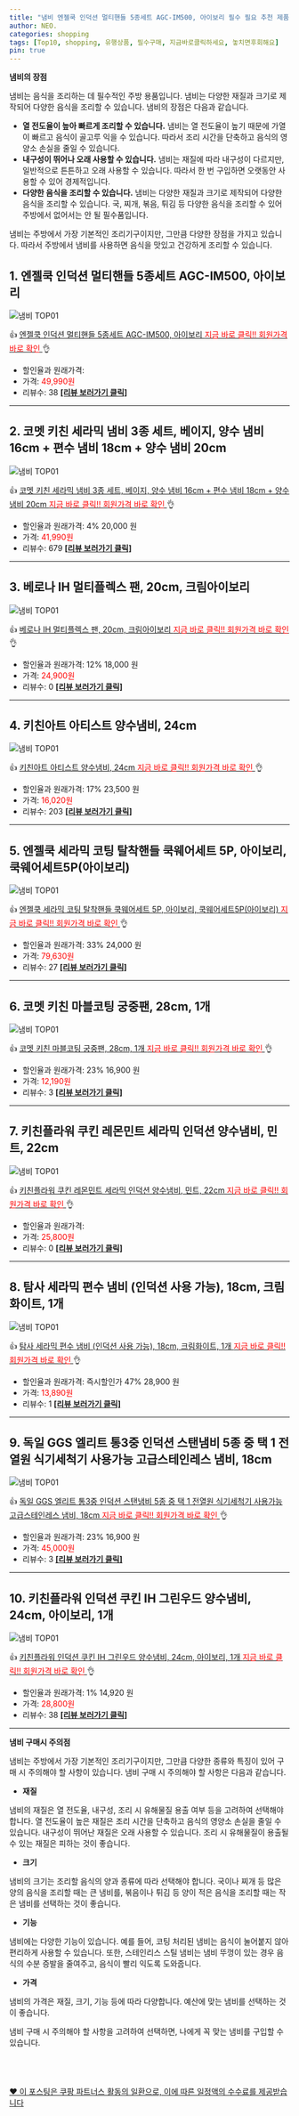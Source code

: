 ```yaml
---
title: "냄비 엔젤쿡 인덕션 멀티핸들 5종세트 AGC-IM500, 아이보리 필수 필요 추천 제품 비교 최저 가격 비교 장점 구매가이드"
author: NEO.
categories: shopping
tags: [Top10, shopping, 유행상품, 필수구매, 지금바로클릭하세요, 놓치면후회해요]
pin: true
---
```

**냄비의 장점**

냄비는 음식을 조리하는 데 필수적인 주방 용품입니다. 냄비는 다양한 재질과 크기로 제작되어 다양한 음식을 조리할 수 있습니다. 냄비의 장점은 다음과 같습니다.

* **열 전도율이 높아 빠르게 조리할 수 있습니다.** 냄비는 열 전도율이 높기 때문에 가열이 빠르고 음식이 골고루 익을 수 있습니다. 따라서 조리 시간을 단축하고 음식의 영양소 손실을 줄일 수 있습니다.
* **내구성이 뛰어나 오래 사용할 수 있습니다.** 냄비는 재질에 따라 내구성이 다르지만, 일반적으로 튼튼하고 오래 사용할 수 있습니다. 따라서 한 번 구입하면 오랫동안 사용할 수 있어 경제적입니다.
* **다양한 음식을 조리할 수 있습니다.** 냄비는 다양한 재질과 크기로 제작되어 다양한 음식을 조리할 수 있습니다. 국, 찌개, 볶음, 튀김 등 다양한 음식을 조리할 수 있어 주방에서 없어서는 안 될 필수품입니다.

냄비는 주방에서 가장 기본적인 조리기구이지만, 그만큼 다양한 장점을 가지고 있습니다. 따라서 주방에서 냄비를 사용하면 음식을 맛있고 건강하게 조리할 수 있습니다.

   

## 1. 엔젤쿡 인덕션 멀티핸들 5종세트 AGC-IM500, 아이보리

![냄비 TOP01](https://thumbnail8.coupangcdn.com/thumbnails/remote/490x490ex/image/vendor_inventory/fa73/05cbb93204e11ea7aca4c8beb175593fd4adf44b316b0eb692f841b64542.jpg)


👍 [엔젤쿡 인덕션 멀티핸들 5종세트 AGC-IM500, 아이보리 <font color=red> 지금 바로 클릭!! 회원가격 바로 확인 </font> ](https://link.coupang.com/re/AFFSDP?lptag=AF3617701&subid=GithubCoopas&pageKey=7052231187&traceid=V0-153&itemId=17464710679&vendorItemId=84632466376) 👌 


- 할인율과 원래가격: 
- 가격: <span style='color:red'>49,990원</span>
- 리뷰수: 38  [**[리뷰 보러가기 클릭]**](https://link.coupang.com/re/AFFSDP?lptag=AF3617701&subid=GithubCoopas&pageKey=7052231187&traceid=V0-153&itemId=17464710679&vendorItemId=84632466376)

---


   

## 2. 코멧 키친 세라믹 냄비 3종 세트, 베이지, 양수 냄비 16cm + 편수 냄비 18cm + 양수 냄비 20cm

![냄비 TOP01](https://thumbnail8.coupangcdn.com/thumbnails/remote/490x490ex/image/retail/images/10283710431890682-4b8afa0e-a7aa-4801-8b7d-da1c7aed9ecb.png)


👍 [코멧 키친 세라믹 냄비 3종 세트, 베이지, 양수 냄비 16cm + 편수 냄비 18cm + 양수 냄비 20cm <font color=red> 지금 바로 클릭!! 회원가격 바로 확인 </font> ](https://link.coupang.com/re/AFFSDP?lptag=AF3617701&subid=GithubCoopas&pageKey=1096296134&traceid=V0-153&itemId=12324201806&vendorItemId=79594246556) 👌 


- 할인율과 원래가격: 4%  20,000   원
- 가격: <span style='color:red'>41,990원</span>
- 리뷰수: 679  [**[리뷰 보러가기 클릭]**](https://link.coupang.com/re/AFFSDP?lptag=AF3617701&subid=GithubCoopas&pageKey=1096296134&traceid=V0-153&itemId=12324201806&vendorItemId=79594246556)

---


   

## 3. 베로나 IH 멀티플렉스 팬, 20cm, 크림아이보리

![냄비 TOP01](https://thumbnail8.coupangcdn.com/thumbnails/remote/490x490ex/image/retail/images/1057276696013275-be92ad64-b819-4de3-b012-41e0df3da262.jpg)


👍 [베로나 IH 멀티플렉스 팬, 20cm, 크림아이보리 <font color=red> 지금 바로 클릭!! 회원가격 바로 확인 </font> ](https://link.coupang.com/re/AFFSDP?lptag=AF3617701&subid=GithubCoopas&pageKey=4393734367&traceid=V0-153&itemId=5209920602&vendorItemId=72519053638) 👌 


- 할인율과 원래가격: 12%  18,000   원
- 가격: <span style='color:red'>24,900원</span>
- 리뷰수: 0  [**[리뷰 보러가기 클릭]**](https://link.coupang.com/re/AFFSDP?lptag=AF3617701&subid=GithubCoopas&pageKey=4393734367&traceid=V0-153&itemId=5209920602&vendorItemId=72519053638)

---


   

## 4. 키친아트 아티스트 양수냄비, 24cm

![냄비 TOP01](https://thumbnail9.coupangcdn.com/thumbnails/remote/490x490ex/image/product/image/vendoritem/2019/01/31/3000350222/e836324c-fa82-4fca-bdd2-56a56ab6642a.jpg)


👍 [키친아트 아티스트 양수냄비, 24cm <font color=red> 지금 바로 클릭!! 회원가격 바로 확인 </font> ](https://link.coupang.com/re/AFFSDP?lptag=AF3617701&subid=GithubCoopas&pageKey=1943737&traceid=V0-153&itemId=1982589&vendorItemId=3000350222) 👌 


- 할인율과 원래가격: 17%  23,500   원
- 가격: <span style='color:red'>16,020원</span>
- 리뷰수: 203  [**[리뷰 보러가기 클릭]**](https://link.coupang.com/re/AFFSDP?lptag=AF3617701&subid=GithubCoopas&pageKey=1943737&traceid=V0-153&itemId=1982589&vendorItemId=3000350222)

---


   

## 5. 엔젤쿡 세라믹 코팅 탈착핸들 쿡웨어세트 5P, 아이보리, 쿡웨어세트5P(아이보리)

![냄비 TOP01](https://thumbnail6.coupangcdn.com/thumbnails/remote/490x490ex/image/vendor_inventory/ddb3/76717434489def43878ad3cbf8ceab7a4acd397a5de1712a4874af99cab3.jpg)


👍 [엔젤쿡 세라믹 코팅 탈착핸들 쿡웨어세트 5P, 아이보리, 쿡웨어세트5P(아이보리) <font color=red> 지금 바로 클릭!! 회원가격 바로 확인 </font> ](https://link.coupang.com/re/AFFSDP?lptag=AF3617701&subid=GithubCoopas&pageKey=6608237323&traceid=V0-153&itemId=16917362449&vendorItemId=84095281589) 👌 


- 할인율과 원래가격: 33%  24,000   원
- 가격: <span style='color:red'>79,630원</span>
- 리뷰수: 27  [**[리뷰 보러가기 클릭]**](https://link.coupang.com/re/AFFSDP?lptag=AF3617701&subid=GithubCoopas&pageKey=6608237323&traceid=V0-153&itemId=16917362449&vendorItemId=84095281589)

---


   

## 6. 코멧 키친 마블코팅 궁중팬, 28cm, 1개

![냄비 TOP01](https://thumbnail6.coupangcdn.com/thumbnails/remote/490x490ex/image/retail/images/59482907221120-5fcaef72-1c08-4c5e-b6a7-6abc562ae5e5.jpg)


👍 [코멧 키친 마블코팅 궁중팬, 28cm, 1개 <font color=red> 지금 바로 클릭!! 회원가격 바로 확인 </font> ](https://link.coupang.com/re/AFFSDP?lptag=AF3617701&subid=GithubCoopas&pageKey=1287740990&traceid=V0-153&itemId=2298249104&vendorItemId=70295225095) 👌 


- 할인율과 원래가격: 23%  16,900   원
- 가격: <span style='color:red'>12,190원</span>
- 리뷰수: 3  [**[리뷰 보러가기 클릭]**](https://link.coupang.com/re/AFFSDP?lptag=AF3617701&subid=GithubCoopas&pageKey=1287740990&traceid=V0-153&itemId=2298249104&vendorItemId=70295225095)

---


   

## 7. 키친플라워 쿠킨 레몬민트 세라믹 인덕션 양수냄비, 민트, 22cm

![냄비 TOP01](https://thumbnail8.coupangcdn.com/thumbnails/remote/490x490ex/image/retail/images/2023/07/24/15/9/9e0ba754-d654-4f97-bfce-b388b96f1a7e.jpg)


👍 [키친플라워 쿠킨 레몬민트 세라믹 인덕션 양수냄비, 민트, 22cm <font color=red> 지금 바로 클릭!! 회원가격 바로 확인 </font> ](https://link.coupang.com/re/AFFSDP?lptag=AF3617701&subid=GithubCoopas&pageKey=7485755160&traceid=V0-153&itemId=19564506968&vendorItemId=86672408757) 👌 


- 할인율과 원래가격: 
- 가격: <span style='color:red'>25,800원</span>
- 리뷰수: 0  [**[리뷰 보러가기 클릭]**](https://link.coupang.com/re/AFFSDP?lptag=AF3617701&subid=GithubCoopas&pageKey=7485755160&traceid=V0-153&itemId=19564506968&vendorItemId=86672408757)

---


   

## 8. 탐사 세라믹 편수 냄비 (인덕션 사용 가능), 18cm, 크림화이트, 1개

![냄비 TOP01](https://thumbnail9.coupangcdn.com/thumbnails/remote/490x490ex/image/retail/images/216190054937428-f722e12a-b287-42ff-b1ee-ece5153b1a79.jpg)


👍 [탐사 세라믹 편수 냄비 (인덕션 사용 가능), 18cm, 크림화이트, 1개 <font color=red> 지금 바로 클릭!! 회원가격 바로 확인 </font> ](https://link.coupang.com/re/AFFSDP?lptag=AF3617701&subid=GithubCoopas&pageKey=6961960015&traceid=V0-153&itemId=18448110754&vendorItemId=85588969942) 👌 


- 할인율과 원래가격: 즉시할인가 47%  28,900   원
- 가격: <span style='color:red'>13,890원</span>
- 리뷰수: 1  [**[리뷰 보러가기 클릭]**](https://link.coupang.com/re/AFFSDP?lptag=AF3617701&subid=GithubCoopas&pageKey=6961960015&traceid=V0-153&itemId=18448110754&vendorItemId=85588969942)

---


   

## 9. 독일 GGS 엘리트 통3중 인덕션 스탠냄비 5종 중 택 1 전열원 식기세척기 사용가능 고급스테인레스 냄비, 18cm

![냄비 TOP01](https://thumbnail8.coupangcdn.com/thumbnails/remote/490x490ex/image/vendor_inventory/ea6a/7d8b1ef965aff029a69d9d10c55c481ef8959eb1ff4429d00d33ccc27f6d.jpg)


👍 [독일 GGS 엘리트 통3중 인덕션 스탠냄비 5종 중 택 1 전열원 식기세척기 사용가능 고급스테인레스 냄비, 18cm <font color=red> 지금 바로 클릭!! 회원가격 바로 확인 </font> ](https://link.coupang.com/re/AFFSDP?lptag=AF3617701&subid=GithubCoopas&pageKey=7322693512&traceid=V0-153&itemId=18784707325&vendorItemId=85915996805) 👌 


- 할인율과 원래가격: 23%  16,900   원
- 가격: <span style='color:red'>45,000원</span>
- 리뷰수: 3  [**[리뷰 보러가기 클릭]**](https://link.coupang.com/re/AFFSDP?lptag=AF3617701&subid=GithubCoopas&pageKey=7322693512&traceid=V0-153&itemId=18784707325&vendorItemId=85915996805)

---


   

## 10. 키친플라워 인덕션 쿠킨 IH 그린우드 양수냄비, 24cm, 아이보리, 1개

![냄비 TOP01](https://thumbnail6.coupangcdn.com/thumbnails/remote/490x490ex/image/retail/images/1057286143974544-9349d261-69a4-4044-992a-4b54629098a0.jpg)


👍 [키친플라워 인덕션 쿠킨 IH 그린우드 양수냄비, 24cm, 아이보리, 1개 <font color=red> 지금 바로 클릭!! 회원가격 바로 확인 </font> ](https://link.coupang.com/re/AFFSDP?lptag=AF3617701&subid=GithubCoopas&pageKey=345081678&traceid=V0-153&itemId=17465610594&vendorItemId=84633354737) 👌 


- 할인율과 원래가격: 1%  14,920   원
- 가격: <span style='color:red'>28,800원</span>
- 리뷰수: 38  [**[리뷰 보러가기 클릭]**](https://link.coupang.com/re/AFFSDP?lptag=AF3617701&subid=GithubCoopas&pageKey=345081678&traceid=V0-153&itemId=17465610594&vendorItemId=84633354737)

---
**냄비 구매시 주의점**

냄비는 주방에서 가장 기본적인 조리기구이지만, 그만큼 다양한 종류와 특징이 있어 구매 시 주의해야 할 사항이 있습니다. 냄비 구매 시 주의해야 할 사항은 다음과 같습니다.

* **재질**

냄비의 재질은 열 전도율, 내구성, 조리 시 유해물질 용출 여부 등을 고려하여 선택해야 합니다. 열 전도율이 높은 재질은 조리 시간을 단축하고 음식의 영양소 손실을 줄일 수 있습니다. 내구성이 뛰어난 재질은 오래 사용할 수 있습니다. 조리 시 유해물질이 용출될 수 있는 재질은 피하는 것이 좋습니다.

* **크기**

냄비의 크기는 조리할 음식의 양과 종류에 따라 선택해야 합니다. 국이나 찌개 등 많은 양의 음식을 조리할 때는 큰 냄비를, 볶음이나 튀김 등 양이 적은 음식을 조리할 때는 작은 냄비를 선택하는 것이 좋습니다.

* **기능**

냄비에는 다양한 기능이 있습니다. 예를 들어, 코팅 처리된 냄비는 음식이 눌어붙지 않아 편리하게 사용할 수 있습니다. 또한, 스테인리스 스틸 냄비는 냄비 뚜껑이 있는 경우 음식의 수분 증발을 줄여주고, 음식이 빨리 익도록 도와줍니다.

* **가격**

냄비의 가격은 재질, 크기, 기능 등에 따라 다양합니다. 예산에 맞는 냄비를 선택하는 것이 좋습니다.

냄비 구매 시 주의해야 할 사항을 고려하여 선택하면, 나에게 꼭 맞는 냄비를 구입할 수 있습니다.<br><br><br><br><br> [ ❤  이 포스팅은 쿠팡 파트너스 활동의 일환으로, 이에 따른 일정액의 수수료를 제공받습니다](https://link.coupang.com/a/bcEFyh)